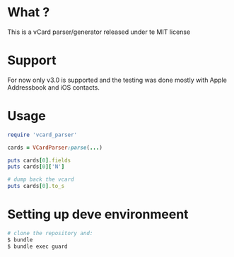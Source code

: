 
# What ?

This is a vCard parser/generator released under te MIT license

# Support
For now only v3.0 is supported and the testing was done mostly with Apple
Addressbook and iOS contacts.

# Usage

```ruby
require 'vcard_parser'

cards = VCardParser:parse(...)

puts cards[0].fields
puts cards[0]['N']

# dump back the vcard
puts cards[0].to_s
```

# Setting up deve environmeent

```bash
# clone the repository and:
$ bundle
$ bundle exec guard
```
